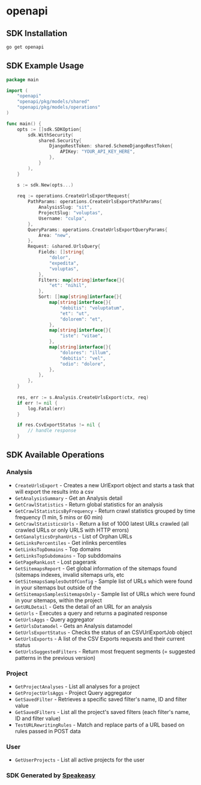# openapi

<!-- Start SDK Installation -->
## SDK Installation

```bash
go get openapi
```
<!-- End SDK Installation -->

## SDK Example Usage
<!-- Start SDK Example Usage -->
```go
package main

import (
    "openapi"
    "openapi/pkg/models/shared"
    "openapi/pkg/models/operations"
)

func main() {
    opts := []sdk.SDKOption{
        sdk.WithSecurity(
            shared.Security{
                DjangoRestToken: shared.SchemeDjangoRestToken{
                    APIKey: "YOUR_API_KEY_HERE",
                },
            }
        ),
    }

    s := sdk.New(opts...)
    
    req := operations.CreateUrlsExportRequest{
        PathParams: operations.CreateUrlsExportPathParams{
            AnalysisSlug: "sit",
            ProjectSlug: "voluptas",
            Username: "culpa",
        },
        QueryParams: operations.CreateUrlsExportQueryParams{
            Area: "new",
        },
        Request: &shared.UrlsQuery{
            Fields: []string{
                "dolor",
                "expedita",
                "voluptas",
            },
            Filters: map[string]interface{}{
                "et": "nihil",
            },
            Sort: []map[string]interface{}{
                map[string]interface{}{
                    "debitis": "voluptatum",
                    "et": "ut",
                    "dolorem": "et",
                },
                map[string]interface{}{
                    "iste": "vitae",
                },
                map[string]interface{}{
                    "dolores": "illum",
                    "debitis": "vel",
                    "odio": "dolore",
                },
            },
        },
    }
    
    res, err := s.Analysis.CreateUrlsExport(ctx, req)
    if err != nil {
        log.Fatal(err)
    }

    if res.CsvExportStatus != nil {
        // handle response
    }
```
<!-- End SDK Example Usage -->

<!-- Start SDK Available Operations -->
## SDK Available Operations

### Analysis

* `CreateUrlsExport` - Creates a new UrlExport object and starts a task that will export the results into a csv
* `GetAnalysisSummary` - Get an Analysis detail
* `GetCrawlStatistics` - Return global statistics for an analysis
* `GetCrawlStatisticsByFrequency` - Return crawl statistics grouped by time frequency (1 min, 5 mins or 60 min)
* `GetCrawlStatisticsUrls` - Return a list of 1000 latest URLs crawled (all crawled URLs or only URLS with HTTP errors)
* `GetGanalyticsOrphanUrLs` - List of Orphan URLs
* `GetLinksPercentiles` - Get inlinks percentiles
* `GetLinksTopDomains` - Top domains
* `GetLinksTopSubdomains` - Top subddomains
* `GetPageRankLost` - Lost pagerank
* `GetSitemapsReport` - Get global information of the sitemaps found (sitemaps indexes, invalid sitemaps urls, etc
* `GetSitemapsSamplesOutOfConfig` - Sample list of URLs which were found in your sitemaps but outside of the
* `GetSitemapsSamplesSitemapsOnly` - Sample list of URLs which were found in your sitemaps, within the project
* `GetURLDetail` - Gets the detail of an URL for an analysis
* `GetUrls` - Executes a query and returns a paginated response
* `GetUrlsAggs` - Query aggregator
* `GetUrlsDatamodel` - Gets an Analysis datamodel
* `GetUrlsExportStatus` - Checks the status of an CSVUrlExportJob object
* `GetUrlsExports` - A list of the CSV Exports requests and their current status
* `GetUrlsSuggestedFilters` - Return most frequent segments (= suggested patterns in the previous version)

### Project

* `GetProjectAnalyses` - List all analyses for a project
* `GetProjectUrlsAggs` - Project Query aggregator
* `GetSavedFilter` - Retrieves a specific saved filter's name, ID and filter value
* `GetSavedFilters` - List all the project's saved filters (each filter's name, ID and filter value)
* `TestURLRewritingRules` - Match and replace parts of a URL based on rules passed in POST data

### User

* `GetUserProjects` - List all active projects for the user

<!-- End SDK Available Operations -->

### SDK Generated by [Speakeasy](https://docs.speakeasyapi.dev/docs/using-speakeasy/client-sdks)
